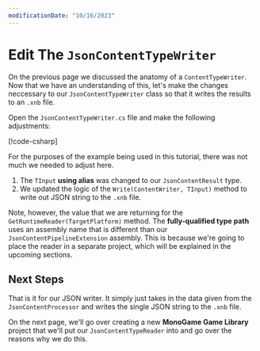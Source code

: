 ```yaml
---
modificationDate: "10/16/2023"
---
```


# Edit The `JsonContentTypeWriter`
On the previous page we discussed the anatomy of a `ContentTypeWriter`.  Now that we have an understanding of this, let's make the changes neccessary to our `JsonContentTypeWriter` class so that it writes the results to an `.xnb` file.

Open the `JsonContentTypeWriter.cs` file and make the following adjustments:

[!code-csharp[](JsonContentTypeWriter.cs?highlight=4,13,18)]

For the purposes of the example being used in this tutorial, there was not much we needed to adjust here. 

1. The `TInput` **using alias** was changed to our `JsonContentResult` type.
2. We updated the logic of the `Write(ContentWriter, TInput)` method to write out JSON string to the `.xnb` file.

Note, however, the value that we are returning for the `GetRuntimeReader(TargetPlatform)` method.  The **fully-qualified type path** uses an assembly name that is different than our `JsonContentPipelineExtension` assembly.  This is because we're going to place the reader in a separate project, which will be explained in the upcoming sections.

## Next Steps
That is it for our JSON writer.  It simply just takes in the data given from the `JsonContentProcessor` and writes the single JSON string to the `.xnb` file.  

On the next page, we'll go over creating a new **MonoGame Game Library** project that we'll put our `JsonContentTypeReader` into and go over the reasons why we do this.

